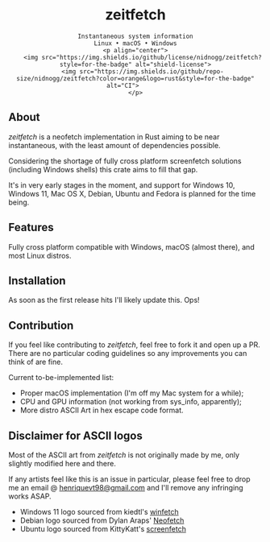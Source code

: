 <div align="center">
    <h1>zeitfetch</h1>

    Instantaneous system information
    Linux • macOS • Windows
    <p align="center">
        <img src="https://img.shields.io/github/license/nidnogg/zeitfetch?style=for-the-badge" alt="shield-license">
        <img src="https://img.shields.io/github/repo-size/nidnogg/zeitfetch?color=orange&logo=rust&style=for-the-badge" alt="CI">       
    </p>
</div>


## About

_zeitfetch_ is a neofetch implementation in Rust aiming to be near instantaneous, with the least amount of dependencies possible. 

Considering the shortage of fully cross platform screenfetch solutions (including Windows shells) this crate aims to fill that gap.

It's in very early stages in the moment, and support for Windows 10, Windows 11, Mac OS X, Debian, Ubuntu and Fedora is planned for the time being.

## Features

Fully cross platform compatible with Windows, macOS (almost there), and most Linux distros.

## Installation

As soon as the first release hits I'll likely update this. Ops!
## Contribution 

If you feel like contributing to _zeitfetch_, feel free to fork it and open up a PR. There are no particular coding guidelines so any improvements you can think of are fine.

Current to-be-implemented list:
* Proper macOS implementation (I'm off my Mac system for a while);
* CPU and GPU information (not working from sys_info, apparently);
* More distro ASCII Art in hex escape code format.
## Disclaimer for ASCII logos

Most of the ASCII art from _zeitfetch_ is not originally made by me, only slightly modified here and there.

If any artists feel like this is an issue in particular, please feel free to drop me an email @ [henriquevt98@gmail.com](mailto:henriquevt98@gmail.com) and I'll remove any infringing works ASAP.

* Windows 11 logo sourced from kiedtl's [winfetch](https://github.com/kiedtl/winfetch)
* Debian logo sourced from Dylan Araps'
  [Neofetch](https://github.com/dylanaraps/neofetch)
* Ubuntu logo sourced from KittyKatt's 
  [screenfetch](https://github.com/KittyKatt/screenFetch)


[libmacchina]: https://github.com/Macchina-CLI/libmacchina


